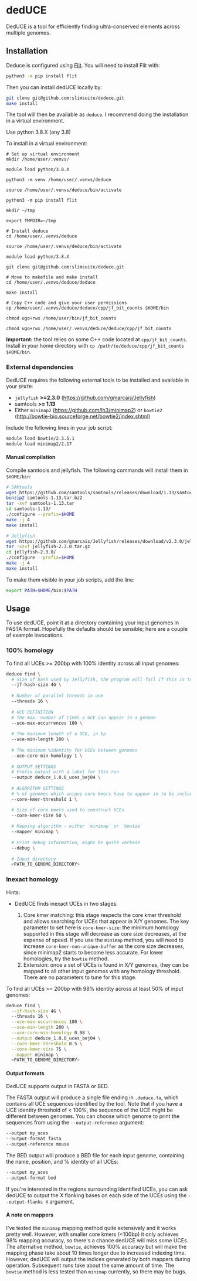 # dedUCE

DedUCE is a tool for efficiently finding ultra-conserved elements across multiple genomes.

## Installation

Deduce is configured using [Flit](https://flit.readthedocs.io/en/latest/). You will need to install Flit with:

```bash
python3 -m pip install flit
```

Then you can install dedUCE locally by:

```bash
git clone git@github.com:slimsuite/deduce.git
make install
```

The tool will then be available as `deduce`. I recommend doing the installation in a virtual environment.

Use python 3.8.X (any 3.8)

To install in a virtual environment:

```
# Set up virtual environment
mkdir /home/user/.venvs/

module load python/3.8.X

python3 -m venv /home/user/.venvs/deduce

source /home/user/.venvs/deduce/bin/activate

python3 -m pip install flit

mkdir ~/tmp

export TMPDIR=~/tmp

# Install deduce
cd /home/user/.venvs/deduce

source /home/user/.venvs/deduce/bin/activate

module load python/3.8.X

git clone git@github.com:slimsuite/deduce.git

# Move to makefile and make install
cd /home/user/.venvs/deduce/deduce

make install

# Copy C++ code and give your user permissions
cp /home/user/.venvs/deduce/deduce/cpp/jf_bit_counts $HOME/bin

chmod ugo+rwx /home/user/bin/jf_bit_counts

chmod ugo+rwx /home/user/.venvs/deduce/deduce/cpp/jf_bit_counts
```


**Important:** the tool relies on some C++ code located at `cpp/jf_bit_counts`. Install in your home directory with `cp /path/to/deduce/cpp/jf_bit_counts $HOME/bin`.

### External dependencies

DedUCE requires the following external tools to be installed and available in your `$PATH`:

- `jellyfish` **>=2.3.0** (https://github.com/gmarcais/Jellyfish)
- samtools **>= 1.13**
- Either `minimap2` (https://github.com/lh3/minimap2) or `bowtie2` (http://bowtie-bio.sourceforge.net/bowtie2/index.shtml)

Include the following lines in your job script:

```bash
module load bowtie/2.3.5.1
module load minimap2/2.17
```

#### Manual compilation

Compile samtools and jellyfish. The following commands will install them in `$HOME/bin`:

```bash
# SAMtools
wget https://github.com/samtools/samtools/releases/download/1.13/samtools-1.13.tar.bz2
bunzip2 samtools-1.13.tar.bz2
tar -xvf samtools-1.13.tar
cd samtools-1.13/
./configure --prefix=$HOME
make -j 4
make install

# Jellyfish
wget https://github.com/gmarcais/Jellyfish/releases/download/v2.3.0/jellyfish-2.3.0.tar.gz
tar -xzvf jellyfish-2.3.0.tar.gz
cd jellyfish-2.3.0/
./configure --prefix=$HOME
make -j 4
make install
```

To make them visible in your job scripts, add the line:

```bash
export PATH=$HOME/bin:$PATH
```

## Usage

To use dedUCE, point it at a directory containing your input genomes in FASTA format. Hopefully the defaults should be sensible; here are a couple of example invocations.


### 100% homology

To find all UCEs >= 200bp with 100% identity across all input genomes:

```bash
deduce find \
  # Size of hash used by Jellyfish, the program will fail if this is too low. If left out, dedUCE will try to calculate the best hash size based on your available virtual memory and genome sizes.
  --jf-hash-size 4G \ 
  
  # Number of parallel threads in use
  --threads 16 \
  
  # UCE DEFINITION
  # The max. number of times a UCE can appear in a genome
  --uce-max-occurrences 100 \
  
  # The minimum length of a UCE, in bp
  --uce-min-length 200 \
  
  # The minimum %identity for UCEs between genomes
  --uce-core-min-homology 1 \
 
  # OUTPUT SETTINGS
  # Prefix output with a label for this run
  --output deduce_1.0.0_uces_bej04 \
 
  # ALGORITHM SETTINGS 
  # % of genomes which unique core kmers have to appear in to be included as candidates
  --core-kmer-threshold 1 \

  # Size of core kmers used to construct UCEs
  --core-kmer-size 50 \
  
  # Mapping algorithm - either `minimap` or `bowtie`
  --mapper minimap \
  
  # Print debug information, might be quite verbose
  --debug \
  
  # Input directory
  <PATH_TO_GENOME_DIRECTORY>
```

### Inexact homology

Hints:

* DedUCE finds inexact UCEs in two stages:

    1. Core kmer matching: this stage respects the core kmer threshold and allows searching for UCEs that appear in X/Y genomes. The key parameter to set here is `core-kmer-size`: the minimum homology supported in this stage will decrease as core size decreases, at the expense of speed. If you use the `minimap` method, you will need to increase `core-kmer-non-unique-buffer` as the core size decreases, since minimap2 starts to become less accurate. For lower homologies, try the `bowtie` method.
    2. Extension: once a set of UCEs is found in X/Y genomes, they can be mapped to all other input genomes with any homology threshold. There are no parameters to tune for this stage.


To find all UCEs >= 200bp with 98% identity across at least 50% of input genomes:

```bash
deduce find \
  --jf-hash-size 4G \ 
  --threads 16 \
  --uce-max-occurrences 100 \
  --uce-min-length 200 \
  --uce-core-min-homology 0.98 \
  --output deduce_1.0.0_uces_bej04 \
  --core-kmer-threshold 0.5 \
  --core-kmer-size 75 \
  --mapper minimap \
  <PATH_TO_GENOME_DIRECTORY>
```

#### Output formats

DedUCE supports output in FASTA or BED.

The FASTA output will produce a single file ending in `.deduce.fa`, which contains all UCE sequences identified by the tool. Note that if you have a UCE identity threshold of < 100%, the sequence of the UCE might be different between genomes. You can choose which genome to print the sequences from using the `--output-reference` argument:

```bash
--output my_uces
--output-format fasta
--output-reference mouse
```

The BED output will produce a BED file for each input genome, containing the name, position, and % identity of all UCEs:

```bash
--output my_uces
--output-format bed
```

If you're interested in the regions surrounding identified UCEs, you can ask dedUCE to output the X flanking bases on each side of the UCEs using the `--output-flanks X` argument.

#### A note on mappers

I've tested the `minimap` mapping method quite extensively and it works pretty well. However, with smaller core kmers (<100bp) it only achieves 98% mapping accuracy, so there's a chance dedUCE will miss some UCEs. The alternative method, `bowtie`, achieves 100% accuracy but will make the mapping phase take about 10 times longer due to increased indexing time. However, dedUCE will output the indices generated by both mappers during operation. Subsequent runs take about the same amount of time. The `bowtie` method is less tested than `minimap` currently, so there may be bugs.



